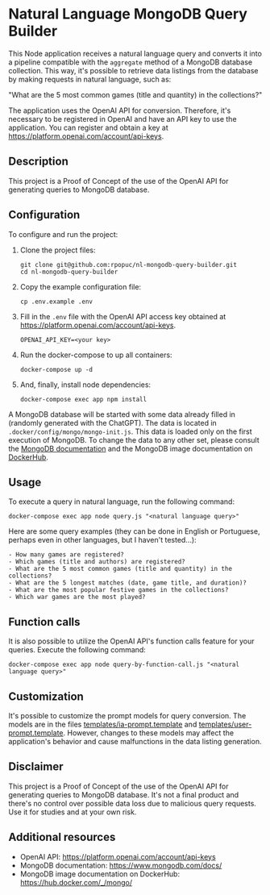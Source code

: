 # Natural Language MongoDB Query Builder

This Node application receives a natural language query and converts it into a pipeline compatible with the `aggregate` method of a MongoDB database collection. This way, it's possible to retrieve data listings from the database by making requests in natural language, such as:

"What are the 5 most common games (title and quantity) in the collections?"

The application uses the OpenAI API for conversion. Therefore, it's necessary to be registered in OpenAI and have an API key to use the application. You can register and obtain a key at https://platform.openai.com/account/api-keys.

## Description

This project is a Proof of Concept of the use of the OpenAI API for generating queries to MongoDB database.

## Configuration

To configure and run the project:

1. Clone the project files:

    ```
    git clone git@github.com:rpopuc/nl-mongodb-query-builder.git
    cd nl-mongodb-query-builder
    ```

2. Copy the example configuration file:

    ```
    cp .env.example .env
    ```

3. Fill in the `.env` file with the OpenAI API access key obtained at https://platform.openai.com/account/api-keys.

    ```
    OPENAI_API_KEY=<your key>
    ```

4. Run the docker-compose to up all containers:

    ```
    docker-compose up -d
    ```

5. And, finally, install node dependencies:

    ```
    docker-compose exec app npm install
    ```

A MongoDB database will be started with some data already filled in (randomly generated with the ChatGPT). The data is located in `.docker/config/mongo/mongo-init.js`. This data is loaded only on the first execution of MongoDB. To change the data to any other set, please consult the [MongoDB documentation](https://www.mongodb.com/docs/) and the MongoDB image documentation on [DockerHub](https://hub.docker.com/_/mongo).

## Usage

To execute a query in natural language, run the following command:

```
docker-compose exec app node query.js "<natural language query>"
```

Here are some query examples (they can be done in English or Portuguese, perhaps even in other languages, but I haven't tested...):

```
- How many games are registered?
- Which games (title and authors) are registered?
- What are the 5 most common games (title and quantity) in the collections?
- What are the 5 longest matches (date, game title, and duration)?
- What are the most popular festive games in the collections?
- Which war games are the most played?
```

## Function calls

It is also possible to utilize the OpenAI API's function calls feature for your queries. Execute the following command:

```
docker-compose exec app node query-by-function-call.js "<natural language query>"
```

## Customization

It's possible to customize the prompt models for query conversion. The models are in the files [templates/ia-prompt.template](templates/ia-prompt.template) and [templates/user-prompt.template](templates/user-prompt.template). However, changes to these models may affect the application's behavior and cause malfunctions in the data listing generation.

## Disclaimer

This project is a Proof of Concept of the use of the OpenAI API for generating queries to MongoDB database. It's not a final product and there's no control over possible data loss due to malicious query requests. Use it for studies and at your own risk.

## Additional resources

- OpenAI API: https://platform.openai.com/account/api-keys
- MongoDB documentation: https://www.mongodb.com/docs/
- MongoDB image documentation on DockerHub: https://hub.docker.com/_/mongo/
